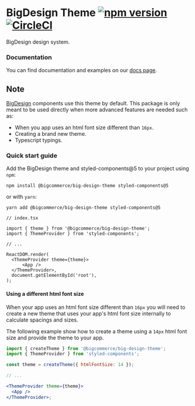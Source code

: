# BigDesign Theme [![npm version](https://img.shields.io/npm/v/@bigcommerce/big-design-theme.svg?style=flat)](https://www.npmjs.com/package/@bigcommerce/big-design) [![CircleCI](https://circleci.com/gh/bigcommerce/big-design.svg?style=shield)](https://circleci.com/gh/bigcommerce/big-design)

BigDesign design system.

### Documentation

You can find documentation and examples on our [docs page](https://developer.bigcommerce.com/big-design).

## Note

[BigDesign](https://github.com/bigcommerce/big-design/blob/master/packages/big-design) components use this theme by default.
This package is only meant to be used directly when more advanced features are needed such as:

- When you app uses an html font size different than `16px`.
- Creating a brand new theme.
- Typescript typings.

### Quick start guide

Add the BigDesign theme and styled-components@5 to your project using `npm`:

```
npm install @bigcommerce/big-design-theme styled-components@5
```

or with `yarn`:

```
yarn add @bigcommerce/big-design-theme styled-components@5
```

```tsx
// index.tsx

import { theme } from '@bigcommerce/big-design-theme';
import { ThemeProvider } from 'styled-components';

// ...

ReactDOM.render(
  <ThemeProvider theme={theme}>
      <App />
  </ThemeProvider>,
  document.getElementById('root'),
);
```

#### Using a different html font size

When your app uses an html font size different than `16px` you will need to create a new theme that uses
your app's html font size internally to calculate spacings and sizes.

The following example show how to create a theme using a `14px` html font size and provide the theme to your app.

```jsx
import { createTheme } from '@bigcommerce/big-design-theme';
import { ThemeProvider } from 'styled-components';

const theme = createTheme({ htmlFontSize: 14 });

// ...

<ThemeProvider theme={theme}>
  <App />
</ThemeProvider>;
```
